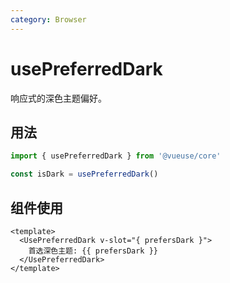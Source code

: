 ```yaml
---
category: Browser
---
```


# usePreferredDark

响应式的深色主题偏好。

## 用法

```js
import { usePreferredDark } from '@vueuse/core'

const isDark = usePreferredDark()
```

## 组件使用

```vue
<template>
  <UsePreferredDark v-slot="{ prefersDark }">
    首选深色主题: {{ prefersDark }}
  </UsePreferredDark>
</template>
```
